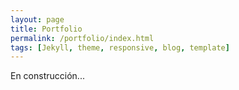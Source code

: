 ```yaml
---
layout: page
title: Portfolio
permalink: /portfolio/index.html
tags: [Jekyll, theme, responsive, blog, template]
---
```

En construcción...